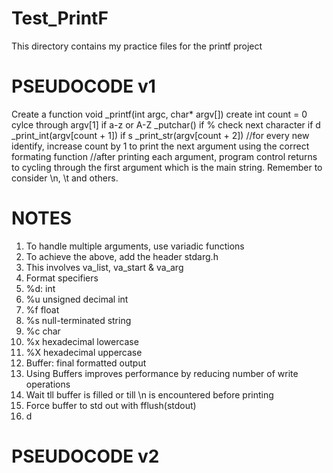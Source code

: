 # Test_PrintF
This directory contains my practice files for the printf project

# PSEUDOCODE v1
  Create a function
    void _printf(int argc, char* argv[])
  create int count = 0
  cylce through argv[1]
    if a-z or A-Z _putchar()
    if % check next character
      if d _print_int(argv[count + 1])
      if s _print_str(argv[count + 2])
      //for every new identify, increase count by 1 to print the next argument using the correct formating function
      //after printing each argument, program control returns to cycling through the first argument which is the main string.
      Remember to consider \n, \t and others.

# NOTES
1. To handle multiple arguments, use variadic functions
2.   To achieve the above, add the header stdarg.h
3.   This involves va_list, va_start & va_arg
4. Format specifiers
5.   %d: int
6.   %u unsigned decimal int
7.   %f float
8.   %s null-terminated string
9.   %c char
10.   %x hexadecimal lowercase
11.   %X hexadecimal uppercase
12. Buffer: final formatted output
13.   Using Buffers improves performance by reducing number of write operations
14.   Wait tll buffer is filled or till \n is encountered before printing
15.   Force buffer to std out with fflush(stdout)
16.   d

# PSEUDOCODE v2
